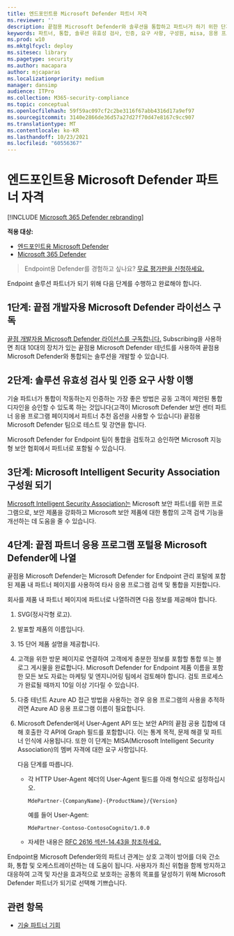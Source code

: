 ```yaml
---
title: 엔드포인트용 Microsoft Defender 파트너 자격
ms.reviewer: ''
description: 끝점용 Microsoft Defender와 솔루션을 통합하고 파트너가 하기 위한 단계 및 요구 사항에 대해 자세히 알아보십시오.
keywords: 파트너, 통합, 솔루션 유효성 검사, 인증, 요구 사항, 구성원, misa, 응용 프로그램 포털
ms.prod: w10
ms.mktglfcycl: deploy
ms.sitesec: library
ms.pagetype: security
ms.author: macapara
author: mjcaparas
ms.localizationpriority: medium
manager: dansimp
audience: ITPro
ms.collection: M365-security-compliance
ms.topic: conceptual
ms.openlocfilehash: 59f59ac097cf2c2be3116f67abb4316d17a9ef97
ms.sourcegitcommit: 3140e2866de36d57a27d27f70d47e8167c9cc907
ms.translationtype: MT
ms.contentlocale: ko-KR
ms.lasthandoff: 10/23/2021
ms.locfileid: "60556367"
---
```

# <a name="become-a-microsoft-defender-for-endpoint-partner"></a>엔드포인트용 Microsoft Defender 파트너 자격

[!INCLUDE [Microsoft 365 Defender rebranding](../../includes/microsoft-defender.md)]

**적용 대상:**
- [엔드포인트용 Microsoft Defender](https://go.microsoft.com/fwlink/?linkid=2154037)
- [Microsoft 365 Defender](https://go.microsoft.com/fwlink/?linkid=2118804)

> Endpoint용 Defender를 경험하고 싶나요? [무료 평가판을 신청하세요.](https://signup.microsoft.com/create-account/signup?products=7f379fee-c4f9-4278-b0a1-e4c8c2fcdf7e&ru=https://aka.ms/MDEp2OpenTrial?ocid=docs-wdatp-exposedapis-abovefoldlink)

Endpoint 솔루션 파트너가 되기 위해 다음 단계를 수행하고 완료해야 합니다.

## <a name="step-1-subscribe-to-a-microsoft-defender-for-endpoint-developer-license"></a>1단계: 끝점 개발자용 Microsoft Defender 라이선스 구독

[끝점 개발자용 Microsoft Defender 라이선스를 구독합니다.](https://winatpregistration-prd.trafficmanager.net/Developer/UserAgreement?Length=9) Subscribing을 사용하면 최대 10대의 장치가 있는 끝점용 Microsoft Defender 테넌트를 사용하여 끝점용 Microsoft Defender와 통합되는 솔루션을 개발할 수 있습니다.

## <a name="step-2-fulfill-the-solution-validation-and-certification-requirements"></a>2단계: 솔루션 유효성 검사 및 인증 요구 사항 이행

기술 파트너가 통합이 작동하는지 인증하는 가장 좋은 방법은 공동 고객이 제안된 통합 디자인을 승인할 수 있도록 [](https://securitycenter.microsoft.com/interoperability/partners) 하는 것입니다(고객이 Microsoft Defender 보안 센터 파트너 응용 프로그램 페이지에서 파트너 추천 옵션을 사용할 수 있습니다) 끝점용 Microsoft Defender 팀으로 테스트 및 강연을 합니다. 

Microsoft Defender for Endpoint 팀이 통합을 검토하고 승인하면 Microsoft 지능형 보안 협회에서 파트너로 포함될 수 있습니다.

## <a name="step-3-become-a--microsoft-intelligent-security-association-member"></a>3단계: Microsoft Intelligent Security Association 구성원 되기

[Microsoft Intelligent Security Association는](https://www.microsoft.com/security/partnerships/intelligent-security-association) Microsoft 보안 파트너를 위한 프로그램으로, 보안 제품을 강화하고 Microsoft 보안 제품에 대한 통합의 고객 검색 기능을 개선하는 데 도움을 줄 수 있습니다.

## <a name="step-4-get-listed-in-the-microsoft-defender-for-endpoint-partner-application-portal"></a>4단계: 끝점 파트너 응용 프로그램 포털용 Microsoft Defender에 나열

끝점용 Microsoft Defender는 Microsoft Defender for Endpoint [](partner-applications.md) 관리 포털에 포함된 제품 내 파트너 페이지를 사용하여 타사 응용 프로그램 검색 및 통합을 지원합니다.

회사를 제품 내 파트너 페이지에 파트너로 나열하려면 다음 정보를 제공해야 합니다.

1. SVG(정사각형 로고).
2. 발표할 제품의 이름입니다.
3. 15 단어 제품 설명을 제공합니다.
4. 고객을 위한 방문 페이지로 연결하여 고객에게 충분한 정보를 포함할 통합 또는 블로그 게시물을 완료합니다. Microsoft Defender for Endpoint 제품 이름을 포함한 모든 보도 자료는 마케팅 및 엔지니어링 팀에서 검토해야 합니다. 검토 프로세스가 완료될 때까지 10일 이상 기다릴 수 있습니다.
5. 다중 테넌트 Azure AD 접근 방법을 사용하는 경우 응용 프로그램의 사용을 추적하려면 Azure AD 응용 프로그램 이름이 필요합니다.
6. Microsoft Defender에서 User-Agent API 또는 보안 API의 끝점 공용 집합에 대해 호출한 각 API에 Graph 필드를 포함합니다. 이는 통계 목적, 문제 해결 및 파트너 인식에 사용됩니다. 또한 이 단계는 MISA(Microsoft Intelligent Security Association)의 멤버 자격에 대한 요구 사항입니다.

   다음 단계를 따릅니다.

   - 각 HTTP User-Agent 헤더의 User-Agent 필드를 아래 형식으로 설정하십시오.

     ```http
     MdePartner-{CompanyName}-{ProductName}/{Version}
     ```

     예를 들어 User-Agent:

     ```http
     MdePartner-Contoso-ContosoCognito/1.0.0
     ```

   - 자세한 내용은 [RFC 2616 섹션-14.43을 참조하세요.](https://tools.ietf.org/html/rfc2616#section-14.43)

Endpoint용 Microsoft Defender와의 파트너 관계는 상호 고객이 방어를 더욱 간소화, 통합 및 오케스트레이션하는 데 도움이 됩니다. 사용자가 최신 위협을 함께 방지하고 대응하여 고객 및 자산을 효과적으로 보호하는 공통의 목표를 달성하기 위해 Microsoft Defender 파트너가 되기로 선택해 기쁘습니다.

## <a name="related-topics"></a>관련 항목

- [기술 파트너 기회](partner-integration.md)
